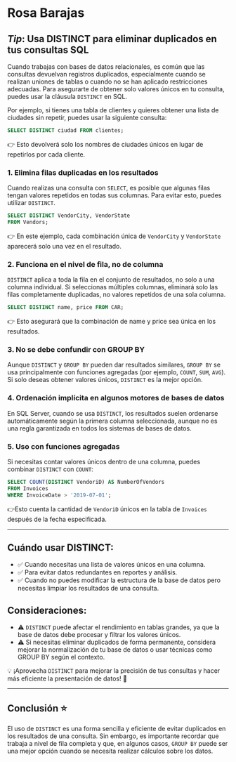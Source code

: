 # Rosa Barajas
## *Tip*: Usa DISTINCT para eliminar duplicados en tus consultas SQL

Cuando trabajas con bases de datos relacionales, es común que las consultas devuelvan registros duplicados, especialmente cuando se realizan uniones de tablas o cuando no se han aplicado restricciones adecuadas. Para asegurarte de obtener solo valores únicos en tu consulta, puedes usar la cláusula `DISTINCT` en SQL.

Por ejemplo, si tienes una tabla de clientes y quieres obtener una lista de ciudades sin repetir, puedes usar la siguiente consulta:

```sql
SELECT DISTINCT ciudad FROM clientes;
```
👉 Esto devolverá solo los nombres de ciudades únicos en lugar de repetirlos por cada cliente.

### 1. Elimina filas duplicadas en los resultados
Cuando realizas una consulta con `SELECT`, es posible que algunas filas tengan valores repetidos en todas sus columnas. Para evitar esto, puedes utilizar `DISTINCT`.
```sql
SELECT DISTINCT VendorCity, VendorState 
FROM Vendors;
```
👉 En este ejemplo, cada combinación única de `VendorCity` y `VendorState` aparecerá solo una vez en el resultado​.

### 2. Funciona en el nivel de fila, no de columna
`DISTINCT` aplica a toda la fila en el conjunto de resultados, no solo a una columna individual. Si seleccionas múltiples columnas, eliminará solo las filas completamente duplicadas, no valores repetidos de una sola columna​.

```sql
SELECT DISTINCT name, price FROM CAR;
```
👉 Esto asegurará que la combinación de name y price sea única en los resultados.

### 3. No se debe confundir con GROUP BY
Aunque `DISTINCT` y `GROUP BY` pueden dar resultados similares, `GROUP BY` se usa principalmente con funciones agregadas (por ejemplo, `COUNT`, `SUM`, `AVG`). Si solo deseas obtener valores únicos, `DISTINCT` es la mejor opción​.

### 4. Ordenación implícita en algunos motores de bases de datos
En SQL Server, cuando se usa `DISTINCT`, los resultados suelen ordenarse automáticamente según la primera columna seleccionada, aunque no es una regla garantizada en todos los sistemas de bases de datos​.

### 5. Uso con funciones agregadas
Si necesitas contar valores únicos dentro de una columna, puedes combinar `DISTINCT` con `COUNT`:
```sql
SELECT COUNT(DISTINCT VendoriD) AS NumberOfVendors
FROM Invoices
WHERE InvoiceDate > '2019-07-01';
```
👉Esto cuenta la cantidad de `VendoriD` únicos en la tabla de `Invoices` después de la fecha especificada​.

---
## Cuándo usar DISTINCT:
- ✅ Cuando necesitas una lista de valores únicos en una columna.
- ✅ Para evitar datos redundantes en reportes y análisis.
- ✅ Cuando no puedes modificar la estructura de la base de datos pero necesitas limpiar los resultados de una consulta.

## Consideraciones:
- ⚠️ `DISTINCT` puede afectar el rendimiento en tablas grandes, ya que la base de datos debe procesar y filtrar los valores únicos.
- ⚠️ Si necesitas eliminar duplicados de forma permanente, considera mejorar la normalización de tu base de datos o usar técnicas como GROUP BY según el contexto.

💡 ¡Aprovecha `DISTINCT` para mejorar la precisión de tus consultas y hacer más eficiente la presentación de datos! 🚀

---
## Conclusión ⭐
El uso de `DISTINCT` es una forma sencilla y eficiente de evitar duplicados en los resultados de una consulta. Sin embargo, es importante recordar que trabaja a nivel de fila completa y que, en algunos casos, `GROUP BY` puede ser una mejor opción cuando se necesita realizar cálculos sobre los datos.
